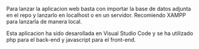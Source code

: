 Para lanzar la aplicacion web basta con importar la base de datos adjunta en el repo y lanzarlo en localhost o en un servidor. Recomiendo XAMPP para lanzarla de manera local.

Esta aplicacion ha sido desarollada en Visual Studio Code y se ha utilizado php para el back-end y javascript para el front-end.
